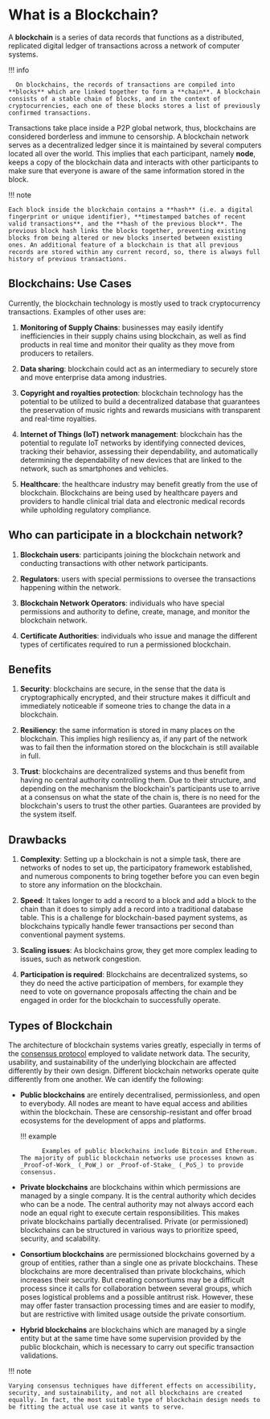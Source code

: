 # What is a Blockchain?

A  **blockchain** is a series of data records that functions as a distributed, replicated digital ledger of transactions across a network of computer systems.

!!! info 

      On blockchains, the records of transactions are compiled into **blocks** which are linked together to form a **chain**. A blockchain consists of a stable chain of blocks, and in the context of cryptocurrencies, each one of these blocks stores a list of previously confirmed transactions.

Transactions take place inside a P2P global network, thus, blockchains are considered borderless and immune to censorship. A blockchain network serves as a decentralized ledger since it is maintained by several computers located all over the world. This implies that each participant, namely **node**, keeps a copy of the blockchain data and interacts with other participants to make sure that everyone is aware of the same information stored in the block.

!!! note 

    Each block inside the blockchain contains a **hash** (i.e. a digital fingerprint or unique identifier), **timestamped batches of recent valid transactions**, and the **hash of the previous block**. The previous block hash links the blocks together, preventing existing blocks from being altered or new blocks inserted between existing ones. An additional feature of a blockchain is that all previous records are stored within any current record, so, there is always full history of previous transactions.

## Blockchains: Use Cases

Currently, the blockchain technology is mostly used to track cryptocurrency transactions. Examples of other uses are:

1. **Monitoring of Supply Chains**: businesses may easily identify inefficiencies in their supply chains using blockchain, as well as find products in real time and monitor their quality as they move from producers to retailers.

2. **Data sharing**: blockchain could act as an intermediary to securely store and move enterprise data among industries.
 
3. **Copyright and royalties protection**: blockchain technology has the potential to be utilized to build a decentralized database that guarantees the preservation of music rights and rewards musicians with transparent and real-time royalties.

4. **Internet of Things (IoT) network management**: blockchain has the potential to regulate IoT networks by identifying connected devices, tracking their behavior, assessing their dependability, and automatically determining the dependability of new devices that are linked to the network, such as smartphones and vehicles.

5. **Healthcare**: the healthcare industry may benefit greatly from the use of blockchain. Blockchains are being used by healthcare payers and providers to handle clinical trial data and electronic medical records while upholding regulatory compliance.

## Who can participate in a blockchain network?


1. **Blockchain users**: participants joining the blockchain network and conducting transactions with other network participants.

2. **Regulators**: users with special permissions to oversee the transactions happening within the network.

3. **Blockchain Network Operators**: individuals who have special permissions and authority to define, create, manage, and monitor the blockchain network.

4. **Certificate Authorities**: individuals who issue and manage the different types of certificates required to run a permissioned blockchain.

## Benefits

1. **Security**: blockchains are secure, in the sense that the data is cryptographically encrypted, and their structure makes it difficult and immediately noticeable if someone tries to change the data in a blockchain.

2. **Resiliency**: the same information is stored in many places on the blockchain. This implies high resiliency as, if any part of the network was to fail then the information stored on the blockchain is still available in full.

3. **Trust**: blockchains are decentralized systems and thus benefit from having no central authority controlling them. Due to their structure, and depending on the mechanism the blockchain's participants use to arrive at a consensus on what the state of the chain is, there is no need for the blockchain's users to trust the other parties. Guarantees are provided by the system itself.

## Drawbacks

1. **Complexity**: Setting up a blockchain is not a simple task, there are networks of nodes to set up, the participatory framework established, and numerous components to bring together before you can even begin to store any information on the blockchain.

2. **Speed**: It takes longer to add a record to a block and add a block to the chain than it does to simply add a record into a traditional database table. This is a challenge for blockchain-based payment systems, as blockchains typically handle fewer transactions per second than conventional payment systems.

3. **Scaling issues**: As blockchains grow, they get more complex leading to issues, such as network congestion.

4. **Participation is required**: Blockchains are decentralized systems, so they do need the active participation of members, for example they need to vote on governance proposals affecting the chain and be engaged in order for the blockchain to successfully operate.

## Types of Blockchain

The architecture of blockchain systems varies greatly, especially in terms of the [consensus protocol](https://docs.fetch.ai/learn_the_concepts/blockchains/consensus/) employed to validate network data. The security, usability, and sustainability of the underlying blockchain are affected differently by their own design. Different blockchain networks operate quite differently from one another. We can identify the following:

* **Public blockchains** are entirely decentralised, permissionless, and open to everybody. All nodes are meant to have equal access and abilities within the blockchain. These are censorship-resistant and offer broad ecosystems for the development of apps and platforms. 

    !!! example

            Examples of public blockchains include Bitcoin and Ethereum. The majority of public blockchain networks use processes known as _Proof-of-Work_ (_PoW_) or _Proof-of-Stake_ (_PoS_) to provide consensus.

* **Private blockchains** are blockchains within which permissions are managed by a single company. It is the central authority which decides who can be a node. The central authority may not always accord each node an equal right to execute certain responsibilities. This makes private blockchains partially decentralised. Private (or permissioned) blockchains can be structured in various ways to prioritize speed, security, and scalability.

+ **Consortium blockchains** are permissioned blockchains governed by a group of entities, rather than a single one as private blockchains. These blockchains are more decentralised than private blockchains, which increases their security. But creating consortiums may be a difficult process since it calls for collaboration between several groups, which poses logistical problems and a possible antitrust risk. However, these may offer faster transaction processing times and are easier to modify, but are restrictive with limited usage outside the private consortium.

* **Hybrid blockchains** are blockchains which are managed by a single entity but at the same time have some supervision provided by the public blockchain, which is necessary to carry out specific transaction validations.

!!! note 

    Varying consensus techniques have different effects on accessibility, security, and sustainability, and not all blockchains are created equally. In fact, the most suitable type of blockchain design needs to be fitting the actual use case it wants to serve.
